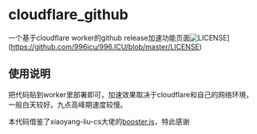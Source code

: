 # cloudflare_github
一个基于cloudflare worker的github release加速功能页面![LICENSE](https://img.shields.io/badge/license-Anti%20996-blue.svg?style=flat-square)](https://github.com/996icu/996.ICU/blob/master/LICENSE)

## 使用说明

把代码贴到worker里部署即可，加速效果取决于cloudflare和自己的网络环境，一般白天较好。九点高峰期速度较慢。

本代码借鉴了xiaoyang-liu-cs大佬的[booster.js](https://github.com/xiaoyang-liu-cs/booster.js)，特此感谢
